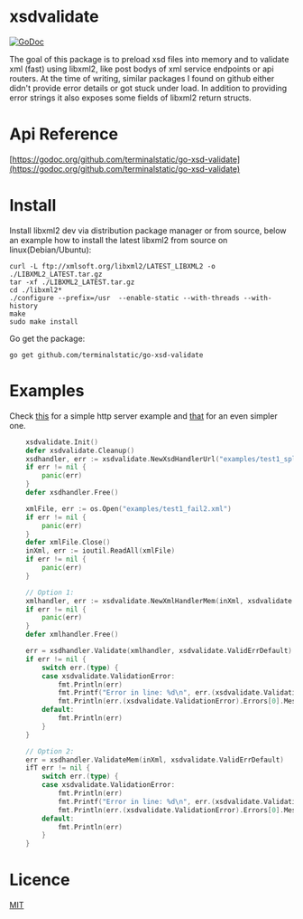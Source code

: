 # xsdvalidate
[![GoDoc](https://godoc.org/github.com/terminalstatic/go-xsd-validate?status.svg)](https://godoc.org/github.com/terminalstatic/go-xsd-validate)

The goal of this package is to preload xsd files into memory and to validate xml (fast) using libxml2, like post bodys of xml service endpoints or api routers. At the time of writing, similar packages I found on github either didn't provide error details or got stuck under load. In addition to providing error strings it also exposes some fields of libxml2 return structs. 

# Api Reference
[https://godoc.org/github.com/terminalstatic/go-xsd-validate](https://godoc.org/github.com/terminalstatic/go-xsd-validate)

# Install
Install libxml2 dev via distribution package manager or from source, below an example how to install the latest libxml2 from source on linux(Debian/Ubuntu): 

	curl -L ftp://xmlsoft.org/libxml2/LATEST_LIBXML2 -o ./LIBXML2_LATEST.tar.gz
	tar -xf ./LIBXML2_LATEST.tar.gz
	cd ./libxml2*
	./configure --prefix=/usr  --enable-static --with-threads --with-history
	make
	sudo make install
	
Go get the package:

	go get github.com/terminalstatic/go-xsd-validate
	
# Examples
Check [this](./examples/_server/simple/simple.go) for a simple http server example and [that](./examples/_server/simpler/simpler.go) for an even simpler one.

```go
	xsdvalidate.Init()
	defer xsdvalidate.Cleanup()
	xsdhandler, err := xsdvalidate.NewXsdHandlerUrl("examples/test1_split.xsd", xsdvalidate.ParsErrDefault)
	if err != nil {
		panic(err)
	}
	defer xsdhandler.Free()

	xmlFile, err := os.Open("examples/test1_fail2.xml")
	if err != nil {
		panic(err)
	}
	defer xmlFile.Close()
	inXml, err := ioutil.ReadAll(xmlFile)
	if err != nil {
		panic(err)
	}

	// Option 1:
	xmlhandler, err := xsdvalidate.NewXmlHandlerMem(inXml, xsdvalidate.ParsErrDefault)
	if err != nil {
		panic(err)
	}
	defer xmlhandler.Free()

	err = xsdhandler.Validate(xmlhandler, xsdvalidate.ValidErrDefault)
	if err != nil {
		switch err.(type) {
		case xsdvalidate.ValidationError:
			fmt.Println(err)
			fmt.Printf("Error in line: %d\n", err.(xsdvalidate.ValidationError).Errors[0].Line)
			fmt.Println(err.(xsdvalidate.ValidationError).Errors[0].Message)
		default:
			fmt.Println(err)
		}
	}

	// Option 2:
	err = xsdhandler.ValidateMem(inXml, xsdvalidate.ValidErrDefault)
	ifT err != nil {
		switch err.(type) {
		case xsdvalidate.ValidationError:
			fmt.Println(err)
			fmt.Printf("Error in line: %d\n", err.(xsdvalidate.ValidationError).Errors[0].Line)
			fmt.Println(err.(xsdvalidate.ValidationError).Errors[0].Message)
		default:
			fmt.Println(err)
		}
	}
```

# Licence
[MIT](./LICENSE)
